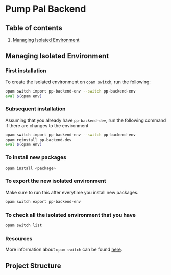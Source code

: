 # Pump Pal Backend

## Table of contents
1. [Managing Isolated Environment](#managing-isolated-environment)

## Managing Isolated Environment
### First installation
To create the isolated environment on `opam switch`, run the following:
```bash
opam switch import pp-backend-env --switch pp-backend-env
eval $(opam env)
```

### Subsequent installation
Assuming that you already have `pp-backend-dev`, run the following command if there are changes to the environment
```bash
opam switch import pp-backend-env --switch pp-backend-env
opam reinstall pp-backend-dev
eval $(opam env)
```

### To install new packages
```bash
opam install <package>
```

### To export the new isolated environment
Make sure to run this after everytime you install new packages.
```bash
opam switch export pp-backend-env
```

### To check all the isolated environment that you have 
```bash
opam switch list
```

### Resources
More information about `opam switch` can be found [here](https://opam.ocaml.org/doc/man/opam-switch.html).

## Project Structure